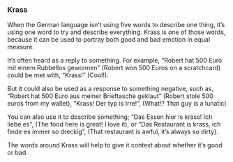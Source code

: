 ### Krass
When the German language isn’t using five words to describe one thing, it’s using one word to try and describe everything. Krass is one of those words, because it can be used to portray both good and bad emotion in equal measure.

It’s often heard as a reply to something. For example, “Robert hat 500 Euro mit einem Rubbellos gewonnen” (Robert won 500 Euros on a scratchcard) could be met with, “Krass!” (Cool!).

But it could also be used as a response to something negative, such as, “Robert hat 500 Euro aus meiner Brieftasche geklaut” (Robert stole 500 euros from my wallet), “Krass! Der typ is Irre!”, (What!? That guy is a lunatic)

You can also use it to describe something; “Das Essen hier is krass! Ich liebe es”, (The food here is great! I love it), or “Das Restaurant is krass, ich finde es immer so dreckig”, (That restaurant is awful, it’s always so dirty).

The words around Krass will help to give it context about whether it’s good or bad.

